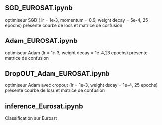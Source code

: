 ## SGD_EUROSAT.ipynb

optimiseur SGD ( lr = 1e-3, momentum = 0.9, weight decay = 5e-4, 25 epochs)
présente courbe de loss et matrice de confusion


## Adam_EUROSAT.ipynb

optimiseur Adam (lr = 1e-3, weight decay = 1e-4,26 epochs)
présente matrice de confusion

## DropOUT_Adam_EUROSAT.ipynb

optimiseur Adam avec dropout (lr = 1e-3, weight decay = 1e-4, 25 epochs)
présente courbe de loss et matrice de confusion

## inference_Eurosat.ipynb

Classification sur Eurosat

